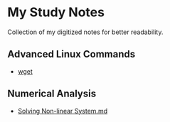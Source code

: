 # My Study Notes

Collection of my digitized notes for better readability. 

## Advanced Linux Commands
- [wget](Advanced%20Linux%20Commands/wget.md)

## Numerical Analysis
- [Solving Non-linear System.md](Solving%20Non-linear%20System.md)
